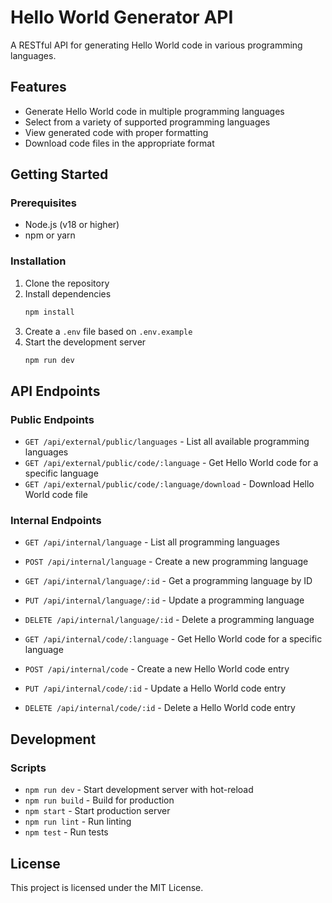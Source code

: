 # Hello World Generator API

A RESTful API for generating Hello World code in various programming languages.

## Features

- Generate Hello World code in multiple programming languages
- Select from a variety of supported programming languages
- View generated code with proper formatting
- Download code files in the appropriate format

## Getting Started

### Prerequisites

- Node.js (v18 or higher)
- npm or yarn

### Installation

1. Clone the repository
2. Install dependencies
   ```bash
   npm install
   ```
3. Create a `.env` file based on `.env.example`
4. Start the development server
   ```bash
   npm run dev
   ```

## API Endpoints

### Public Endpoints

- `GET /api/external/public/languages` - List all available programming languages
- `GET /api/external/public/code/:language` - Get Hello World code for a specific language
- `GET /api/external/public/code/:language/download` - Download Hello World code file

### Internal Endpoints

- `GET /api/internal/language` - List all programming languages
- `POST /api/internal/language` - Create a new programming language
- `GET /api/internal/language/:id` - Get a programming language by ID
- `PUT /api/internal/language/:id` - Update a programming language
- `DELETE /api/internal/language/:id` - Delete a programming language

- `GET /api/internal/code/:language` - Get Hello World code for a specific language
- `POST /api/internal/code` - Create a new Hello World code entry
- `PUT /api/internal/code/:id` - Update a Hello World code entry
- `DELETE /api/internal/code/:id` - Delete a Hello World code entry

## Development

### Scripts

- `npm run dev` - Start development server with hot-reload
- `npm run build` - Build for production
- `npm start` - Start production server
- `npm run lint` - Run linting
- `npm test` - Run tests

## License

This project is licensed under the MIT License.
